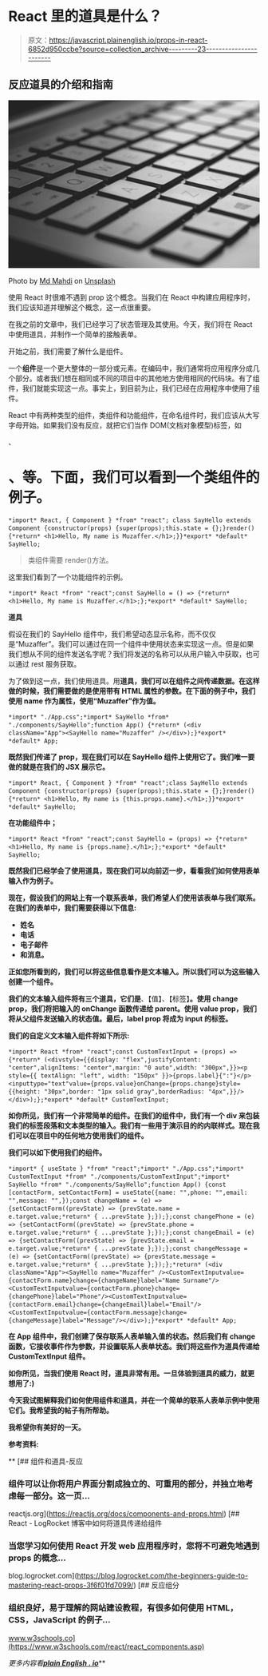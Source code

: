 # React 里的道具是什么？

> 原文：<https://javascript.plainenglish.io/props-in-react-6852d950ccbe?source=collection_archive---------23----------------------->

## 反应道具的介绍和指南

![](img/4efad539f337d5b016508386aa51b9c8.png)

Photo by [Md Mahdi](https://unsplash.com/@mahdi17?utm_source=medium&utm_medium=referral) on [Unsplash](https://unsplash.com?utm_source=medium&utm_medium=referral)

使用 React 时很难不遇到 prop 这个概念。当我们在 React 中构建应用程序时，我们应该知道并理解这个概念，这一点很重要。

在我之前的文章中，我们已经学习了状态管理及其使用。今天，我们将在 React 中使用道具，并制作一个简单的接触表单。

开始之前，我们需要了解什么是组件。

一个**组件**是一个更大整体的一部分或元素。在编码中，我们通常将应用程序分成几个部分。或者我们想在相同或不同的项目中的其他地方使用相同的代码块。有了组件，我们就能实现这一点。事实上，到目前为止，我们已经在应用程序中使用了组件。

React 中有两种类型的组件，类组件和功能组件，在命名组件时，我们应该从大写字母开始。如果我们没有反应，就把它们当作 DOM(文档对象模型)标签，如

、

# 、等。下面，我们可以看到一个类组件的例子。

```
*import* React, { Component } *from* "react"; class SayHello extends Component {constructor(props) {super(props);this.state = {};}render() {*return* <h1>Hello, My name is Muzaffer.</h1>;}}*export* *default* SayHello;
```

> 类组件需要 render()方法。

这里我们看到了一个功能组件的示例。

```
*import* React *from* "react";const SayHello = () => {*return* <h1>Hello, My name is Muzaffer.</h1>;};*export* *default* SayHello;
```

**道具**

假设在我们的 SayHello 组件中，我们希望动态显示名称，而不仅仅是“Muzaffer”。我们可以通过在同一个组件中使用状态来实现这一点。但是如果我们想从不同的组件发送名字呢？我们将发送的名称可以从用户输入中获取，也可以通过 rest 服务获取。

为了做到这一点，我们使用道具。用**道具，我们可以在组件之间传递数据。在这样做的时候，我们需要做的是使用带有 HTML 属性的参数。在下面的例子中，我们使用 name 作为属性，使用“Muzaffer”作为值。**

```
*import* "./App.css";*import* SayHello *from* "./components/SayHello";function App() {*return* (<div className="App"><SayHello name="Muzaffer" /></div>);}*export* *default* App;
```

**既然我们传递了 prop，现在我们可以在 SayHello 组件上使用它了。我们唯一要做的就是在我们的 JSX 展示它。**

```
*import* React, { Component } *from* "react";class SayHello extends Component {constructor(props) {super(props);this.state = {};}render() {*return* <h1>Hello, My name is {this.props.name}.</h1>;}}*export* *default* SayHello;
```

**在功能组件中；**

```
*import* React *from* "react";const SayHello = (props) => {*return* <h1>Hello, My name is {props.name}.</h1>;};*export* *default* SayHello;
```

**既然我们已经学会了使用道具，现在我们可以向前迈一步，看看我们如何使用表单输入作为例子。**

**现在，假设我们的网站上有一个联系表单，我们希望人们使用该表单与我们联系。在我们的表单中，我们需要获得以下信息:**

*   **姓名**
*   **电话**
*   **电子邮件**
*   **和消息。**

**正如您所看到的，我们可以将这些信息看作是文本输入。所以我们可以为这些输入创建一个组件。**

**我们的文本输入组件将有三个道具，它们是**、【值】、【标签】**。使用 change prop，我们将把输入的 onChange 函数传递给 parent。使用 value prop，我们将从父组件发送输入的状态值。最后，label prop 将成为 input 的标签。**

**我们的自定义文本输入组件将如下所示:**

```
*import* React *from* "react";const CustomTextInput = (props) => {*return* (<divstyle={{display: "flex",justifyContent: "center",alignItems: "center",margin: "0 auto",width: "300px",}}><p style={{ textAlign: "left", width: "150px" }}>{props.label}{":"}</p><inputtype="text"value={props.value}onChange={props.change}style={{height: "30px",border: "1px solid gray",borderRadius: "4px",}}/></div>);};*export* *default* CustomTextInput;
```

**如你所见，我们有一个非常简单的组件。在我们的组件中，我们有一个 div 来包装我们的标签段落和文本类型的输入。我们有一些用于演示目的的内联样式。现在我们可以在项目中的任何地方使用我们的组件。**

**我们可以如下使用我们的组件。**

```
*import* { useState } *from* "react";*import* "./App.css";*import* CustomTextInput *from* "./components/CustomTextInput";*import* SayHello *from* "./components/SayHello";function App() {const [contactForm, setContactForm] = useState({name: "",phone: "",email: "",message: "",});const changeName = (e) => {setContactForm((prevState) => {prevState.name = e.target.value;*return* { ...prevState };});};const changePhone = (e) => {setContactForm((prevState) => {prevState.phone = e.target.value;*return* { ...prevState };});};const changeEmail = (e) => {setContactForm((prevState) => {prevState.email = e.target.value;*return* { ...prevState };});};const changeMessage = (e) => {setContactForm((prevState) => {prevState.message = e.target.value;*return* { ...prevState };});};*return* (<div className="App"><SayHello name="Muzaffer" /><CustomTextInputvalue={contactForm.name}change={changeName}label="Name Surname"/><CustomTextInputvalue={contactForm.phone}change={changePhone}label="Phone"/><CustomTextInputvalue={contactForm.email}change={changeEmail}label="Email"/><CustomTextInputvalue={contactForm.message}change={changeMessage}label="Message"/></div>);}*export* *default* App;
```

**在 App 组件中，我们创建了保存联系人表单输入值的状态。然后我们有 change 函数，它接收事件作为参数，并设置联系人表单状态。我们将这些作为道具传递给 CustomTextInput 组件。**

**如你所见，当我们使用 React 时，道具非常有用。一旦体验到道具的威力，就更想用了:)**

**今天我试图解释我们如何使用组件和道具，并在一个简单的联系人表单示例中使用它们。我希望我的帖子有所帮助。**

**我希望你有美好的一天。**

**参考资料:**

**[](https://reactjs.org/docs/components-and-props.html) [## 组件和道具-反应

### 组件可以让你将用户界面分割成独立的、可重用的部分，并独立地考虑每一部分。这一页…

reactjs.org](https://reactjs.org/docs/components-and-props.html) [](https://blog.logrocket.com/the-beginners-guide-to-mastering-react-props-3f6f01fd7099/) [## React - LogRocket 博客中如何将道具传递给组件

### 当您学习如何使用 React 开发 web 应用程序时，您将不可避免地遇到 props 的概念…

blog.logrocket.com](https://blog.logrocket.com/the-beginners-guide-to-mastering-react-props-3f6f01fd7099/) [](https://www.w3schools.com/react/react_components.asp) [## 反应组分

### 组织良好，易于理解的网站建设教程，有很多如何使用 HTML，CSS，JavaScript 的例子…

www.w3schools.co](https://www.w3schools.com/react/react_components.asp) 

*更多内容看*[***plain English . io***](http://plainenglish.io/)**